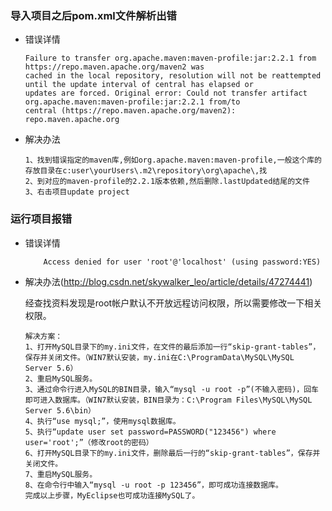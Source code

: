### 导入项目之后pom.xml文件解析出错

  + 错误详情

        Failure to transfer org.apache.maven:maven-profile:jar:2.2.1 from https://repo.maven.apache.org/maven2 was
        cached in the local repository, resolution will not be reattempted until the update interval of central has elapsed or
        updates are forced. Original error: Could not transfer artifact org.apache.maven:maven-profile:jar:2.2.1 from/to
        central (https://repo.maven.apache.org/maven2): repo.maven.apache.org

  + 解决办法

        1、找到错误指定的maven库,例如org.apache.maven:maven-profile,一般这个库的存放目录在c:user\yourUsers\.m2\repository\org\apache\,找
        2、到对应的maven-profile的2.2.1版本依赖,然后删除.lastUpdated结尾的文件
        3、右击项目update project

### 运行项目报错

  + 错误详情

            Access denied for user 'root'@'localhost' (using password:YES)

  + 解决办法(http://blog.csdn.net/skywalker_leo/article/details/47274441)

    经查找资料发现是root帐户默认不开放远程访问权限，所以需要修改一下相关权限。

        解决方案：
        1、打开MySQL目录下的my.ini文件，在文件的最后添加一行“skip-grant-tables”，保存并关闭文件。（WIN7默认安装，my.ini在C:\ProgramData\MySQL\MySQL Server 5.6）
        2、重启MySQL服务。
        3、通过命令行进入MySQL的BIN目录，输入“mysql -u root -p”(不输入密码)，回车即可进入数据库。（WIN7默认安装，BIN目录为：C:\Program Files\MySQL\MySQL Server 5.6\bin）
        4、执行“use mysql;”，使用mysql数据库。
        5、执行“update user set password=PASSWORD("123456") where user='root';”（修改root的密码）
        6、打开MySQL目录下的my.ini文件，删除最后一行的“skip-grant-tables”，保存并关闭文件。
        7、重启MySQL服务。
        8、在命令行中输入“mysql -u root -p 123456”，即可成功连接数据库。
        完成以上步骤，MyEclipse也可成功连接MySQL了。
